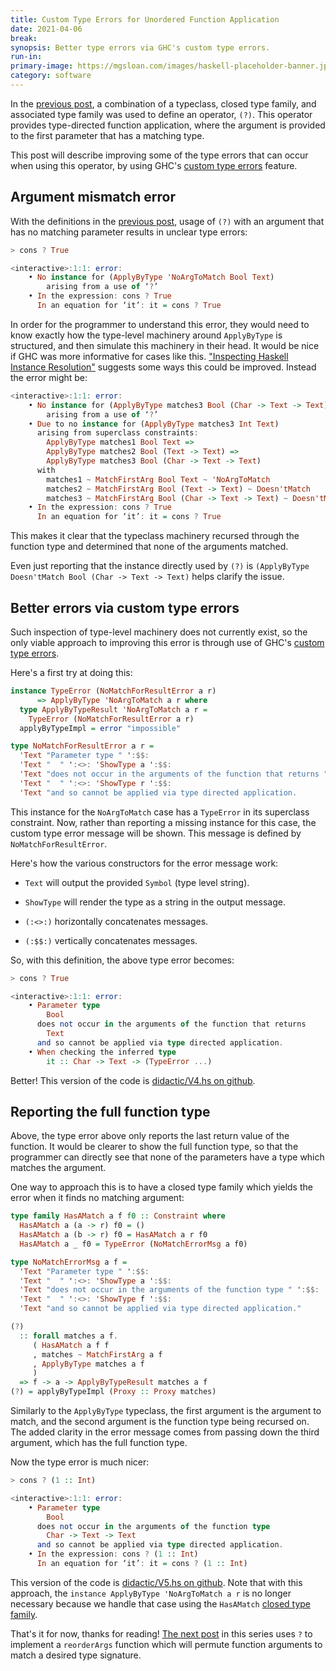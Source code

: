 ```yaml
---
title: Custom Type Errors for Unordered Function Application
date: 2021-04-06
break:
synopsis: Better type errors via GHC's custom type errors.
run-in:
primary-image: https://mgsloan.com/images/haskell-placeholder-banner.jpg
category: software
---
```


In the [previous post][], a combination of a typeclass, closed type
family, and associated type family was used to define an operator,
`(?)`. This operator provides type-directed function application,
where the argument is provided to the first parameter that has a
matching type.

This post will describe improving some of the type errors that can
occur when using this operator, by using GHC's [custom type errors][]
feature.

[previous post]: /posts/unordered-apply
[custom type errors]: https://downloads.haskell.org/~ghc/latest/docs/html/users_guide/exts/type_errors.html

## Argument mismatch error

With the definitions in the [previous post][], usage of `(?)` with an
argument that has no matching parameter results in unclear type
errors:

```haskell
> cons ? True

<interactive>:1:1: error:
    • No instance for (ApplyByType 'NoArgToMatch Bool Text)
        arising from a use of ‘?’
    • In the expression: cons ? True
      In an equation for ‘it’: it = cons ? True
```

In order for the programmer to understand this error, they would need
to know exactly how the type-level machinery around `ApplyByType` is
structured, and then simulate this machinery in their head. It would
be nice if GHC was more informative for cases like this.  ["Inspecting
Haskell Instance Resolution"][] suggests some ways this could be
improved. Instead the error might be:

```haskell
<interactive>:1:1: error:
    • No instance for (ApplyByType matches3 Bool (Char -> Text -> Text))
        arising from a use of ‘?’
    • Due to no instance for (ApplyByType matches3 Int Text)
      arising from superclass constraints:
        ApplyByType matches1 Bool Text =>
        ApplyByType matches2 Bool (Text -> Text) =>
        ApplyByType matches3 Bool (Char -> Text -> Text)
      with
        matches1 ~ MatchFirstArg Bool Text ~ 'NoArgToMatch
        matches2 ~ MatchFirstArg Bool (Text -> Text) ~ Doesn'tMatch
        matches3 ~ MatchFirstArg Bool (Char -> Text -> Text) ~ Doesn'tMatch
    • In the expression: cons ? True
      In an equation for ‘it’: it = cons ? True
```

This makes it clear that the typeclass machinery recursed through the
function type and determined that none of the arguments matched.

Even just reporting that the instance directly used by `(?)` is
`(ApplyByType Doesn'tMatch Bool (Char -> Text -> Text)` helps clarify
the issue.

["Inspecting Haskell Instance Resolution"]: /posts/inspecting-haskell-instance-resolution/

## Better errors via custom type errors

Such inspection of type-level machinery does not currently exist, so
the only viable approach to improving this error is through use of
GHC's [custom type errors][].

Here's a first try at doing this:

```haskell
instance TypeError (NoMatchForResultError a r)
      => ApplyByType 'NoArgToMatch a r where
  type ApplyByTypeResult 'NoArgToMatch a r =
    TypeError (NoMatchForResultError a r)
  applyByTypeImpl = error "impossible"

type NoMatchForResultError a r =
  'Text "Parameter type " ':$$:
  'Text "  " ':<>: 'ShowType a ':$$:
  'Text "does not occur in the arguments of the function that returns " ':$$:
  'Text "  " ':<>: 'ShowType r ':$$:
  'Text "and so cannot be applied via type directed application.
```

This instance for the `NoArgToMatch` case has a `TypeError` in its
superclass constraint. Now, rather than reporting a missing instance
for this case, the custom type error message will be shown. This
message is defined by `NoMatchForResultError`.

Here's how the various constructors for the error message work:

* `Text` will output the provided `Symbol` (type level string).

* `ShowType` will render the type as a string in the output message.

* `(:<>:)` horizontally concatenates messages.

* `(:$$:)` vertically concatenates messages.

So, with this definition, the above type error becomes:

```haskell
> cons ? True

<interactive>:1:1: error:
    • Parameter type
        Bool
      does not occur in the arguments of the function that returns
        Text
      and so cannot be applied via type directed application.
    • When checking the inferred type
        it :: Char -> Text -> (TypeError ...)
```

Better! This version of the code is [didactic/V4.hs on
github](https://github.com/mgsloan/apply-unordered/blob/master/didactic/V4.hs).

## Reporting the full function type

Above, the type error above only reports the last return value of the
function. It would be clearer to show the full function type, so that
the programmer can directly see that none of the parameters have a
type which matches the argument.

One way to approach this is to have a closed type family which yields
the error when it finds no matching argument:

```haskell
type family HasAMatch a f f0 :: Constraint where
  HasAMatch a (a -> r) f0 = ()
  HasAMatch a (b -> r) f0 = HasAMatch a r f0
  HasAMatch a _ f0 = TypeError (NoMatchErrorMsg a f0)

type NoMatchErrorMsg a f =
  'Text "Parameter type " ':$$:
  'Text "  " ':<>: 'ShowType a ':$$:
  'Text "does not occur in the arguments of the function type " ':$$:
  'Text "  " ':<>: 'ShowType f ':$$:
  'Text "and so cannot be applied via type directed application."

(?)
  :: forall matches a f.
     ( HasAMatch a f f
     , matches ~ MatchFirstArg a f
     , ApplyByType matches a f
     )
  => f -> a -> ApplyByTypeResult matches a f
(?) = applyByTypeImpl (Proxy :: Proxy matches)
```

Similarly to the `ApplyByType` typeclass, the first argument is the
argument to match, and the second argument is the function type being
recursed on. The added clarity in the error message comes from
passing down the third argument, which has the full function type.

Now the type error is much nicer:


```haskell
> cons ? (1 :: Int)

<interactive>:1:1: error:
    • Parameter type
        Bool
      does not occur in the arguments of the function type
        Char -> Text -> Text
      and so cannot be applied via type directed application.
    • In the expression: cons ? (1 :: Int)
      In an equation for ‘it’: it = cons ? (1 :: Int)
```

This version of the code is [didactic/V5.hs on
github](https://github.com/mgsloan/apply-unordered/blob/master/didactic/V5.hs). Note
that with this approach, the `instance ApplyByType 'NoArgToMatch a r`
is no longer necessary because we handle that case using the
`HasAMatch` [closed type family][].

That's it for now, thanks for reading! [The next post][] in this series
uses `?` to implement a `reorderArgs` function which will permute
function arguments to match a desired type signature.

[closed type family]: https://downloads.haskell.org/~ghc/latest/docs/html/users_guide/exts/type_families.html#closed-type-families
[The next post]: /posts/reorder-args
